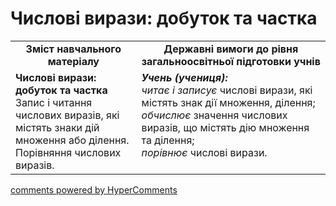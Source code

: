<div id="hypercomments_widget" class="js-hypercomments-widget invisible"></div>

# Числові вирази: добуток та частка
<table>
  <tr>
    <td width="40%" align="center"><b>Зміст навчального матеріалу<b></td>
    <td width="60%" align="center"><b>Державні вимоги до рівня загальноосвітньої підготовки учнів</b></td>
  </tr>
  <tr>
    <td width="40%" style="vertical-align:top !important;"><b>Числові вирази: добуток та частка</b><br>
Запис і читання числових виразів, які містять знаки дій множення або ділення.<br>
Порівняння числових виразів.<br></td>
    <td width="60%" style="vertical-align:top !important;"><i><b>Учень (учениця):</b></i><br>
<i>читає і записує</i> числові вирази, які містять знак дії множення, ділення;<br>
<i>обчислює</i>  значення числових виразів, що містять дію множення та ділення;<br>
<i>порівнює</i> числові вирази.<br></td>
  </tr>
</table>

<div class="js-hypercomments-container">
    <a href="http://hypercomments.com" class="hc-link" title="comments widget">comments powered by HyperComments</a>
</div>